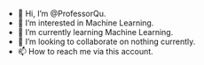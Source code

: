 - 👋 Hi, I’m @ProfessorQu.
- 👀 I’m interested in Machine Learning.
- 🌱 I’m currently learning Machine Learning.
- 💞️ I’m looking to collaborate on nothing currently.
- 📫 How to reach me via this account.

<!---
ProfessorQu/ProfessorQu is a ✨ special ✨ repository because its `README.md` (this file) appears on your GitHub profile.
You can click the Preview link to take a look at your changes.
--->
